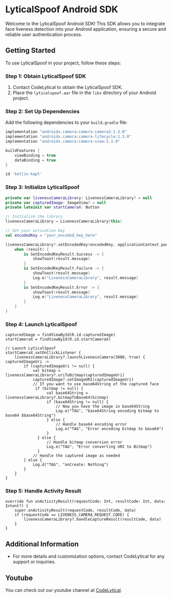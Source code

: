  # LyticalSpoof Android SDK

Welcome to the LyticalSpoof Android SDK! This SDK allows you to integrate face liveness detection into your Android application, ensuring a secure and reliable user authentication process.

## Getting Started

To use LyticalSpoof in your project, follow these steps:

### Step 1: Obtain LyticalSpoof SDK

1. Contact CodeLytical to obtain the LyticalSpoof SDK.
2. Place the `lyticalspoof.aar` file in the `libs` directory of your Android project.

### Step 2: Set Up Dependencies

Add the following dependencies to your `build.gradle` file:

```groovy
implementation "androidx.camera:camera-camera2:1.3.0"
implementation "androidx.camera:camera-lifecycle:1.3.0"
implementation "androidx.camera:camera-view:1.3.0"

buildFeatures {
    viewBinding = true
    dataBinding = true
}

id 'kotlin-kapt'
```

### Step 3: Initialize LyticalSpoof

```kotlin
private var livenessCameraLibrary: LivenessCameraLibrary? = null
private var capturedImage: ImageView? = null
private lateinit var startCameraX: Button

// Initialize the library
livenessCameraLibrary = LivenessCameraLibrary(this)

// Set your activation key
val encodedKey = "your_encoded_key_here"

livenessCameraLibrary?.setEncodedKey(encodedKey, applicationContext.packageName) { result ->
    when (result) {
        is SetEncodedKeyResult.Success -> {
            showToast(result.message)
        }
        is SetEncodedKeyResult.Failure -> {
            showToast(result.message)
            Log.e("LivenessCameraLibrary", result.message)
        }
        is SetEncodedKeyResult.Error -> {
            showToast(result.message)
            Log.e("LivenessCameraLibrary", result.message)
        }
    }
}

```
### Step 4: Launch LyticalSpoof

```
capturedImage = findViewById(R.id.capturedImage)
startCameraX = findViewById(R.id.startCameraX)

// Launch LyticalSpoof
startCameraX.setOnClickListener {
    livenessCameraLibrary?.launchLivenessCamera(3000, true) { capturedImageUri ->
        if (capturedImageUri != null) {
            val bitmap = livenessCameraLibrary?.uriToBitmap(capturedImageUri)
            capturedImage?.setImageURI(capturedImageUri)
            // If you want to use base64String of the captured face
             if (bitmap != null) {
                  val base64String = livenessCameraLibrary?.bitmapToBase64(bitmap)
                  if (base64String != null) {
                      // Now you have the image in base64String
                      Log.e("TAG", "base64String encoding bitmap to base64 $base64String")
                  } else {
                      // Handle base64 encoding error
                      Log.e("TAG", "Error encoding bitmap to base64")
                  }
              } else {
                  // Handle bitmap conversion error
                  Log.e("TAG", "Error converting URI to Bitmap")
              }
            // Handle the captured image as needed
        } else {
            Log.d("TAG", "onCreate: Nothing")
        }
    }
}
```

### Step 5: Handle Activity Result
```
override fun onActivityResult(requestCode: Int, resultCode: Int, data: Intent?) {
    super.onActivityResult(requestCode, resultCode, data)
    if (requestCode == LIVENESS_CAMERA_REQUEST_CODE) {
        livenessCameraLibrary?.handleCaptureResult(resultCode, data)
    }
}
```
## Additional Information

- For more details and customization options, contact CodeLytical for any support or inquiries.

## Youtube

You can check out our youtube channel at [CodeLytical]([LICENSE](https://www.youtube.com/@codelytical)).

